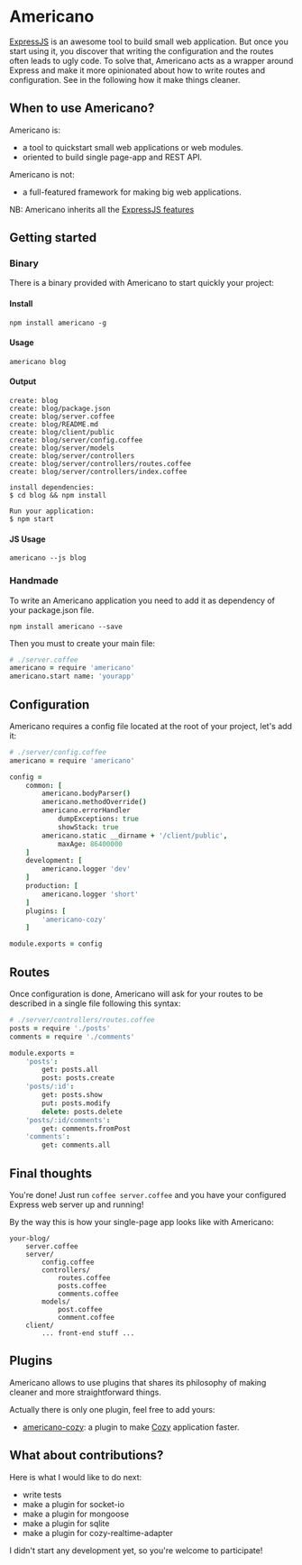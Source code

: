 # Americano

[ExpressJS](http://expressjs.com/)
is an awesome tool to build small web application. But once you start
using it, you discover that writing the configuration and the routes
often leads to ugly code. To solve that, Americano acts as a
wrapper around Express and make it more opinionated about how to write routes
and configuration. See in the following how it make things cleaner.

## When to use Americano?

Americano is:

* a tool to quickstart small web applications or web modules.
* oriented to build single page-app and REST API.

Americano is not:

* a full-featured framework for making big web applications.

NB: Americano inherits all the [ExpressJS
features](http://expressjs.com/guide.html)

## Getting started


### Binary

There is a binary provided with Americano to start quickly your project:

#### Install

    npm install americano -g

#### Usage

    americano blog

#### Output

    create: blog
    create: blog/package.json
    create: blog/server.coffee
    create: blog/README.md
    create: blog/client/public
    create: blog/server/config.coffee
    create: blog/server/models
    create: blog/server/controllers
    create: blog/server/controllers/routes.coffee
    create: blog/server/controllers/index.coffee

    install dependencies:
    $ cd blog && npm install

    Run your application:
    $ npm start

#### JS Usage

    americano --js blog

### Handmade

To write an Americano application you need to add it as dependency of your
package.json file.

    npm install americano --save

Then you must to create your main file:

```coffeescript
# ./server.coffee
americano = require 'americano'
americano.start name: 'yourapp'
```


## Configuration

Americano requires a config file located at the
root of your project, let's add it:

```coffeescript
# ./server/config.coffee
americano = require 'americano'

config =
    common: [
        americano.bodyParser()
        americano.methodOverride()
        americano.errorHandler
            dumpExceptions: true
            showStack: true
        americano.static __dirname + '/client/public',
            maxAge: 86400000
    ]
    development: [
        americano.logger 'dev'
    ]
    production: [
        americano.logger 'short'
    ]
    plugins: [
        'americano-cozy'
    ]

module.exports = config
```


## Routes

Once configuration is done, Americano will ask for your routes to be described
in a single file following this syntax:


```coffeescript
# ./server/controllers/routes.coffee
posts = require './posts'
comments = require './comments'

module.exports =
    'posts':
        get: posts.all
        post: posts.create
    'posts/:id':
        get: posts.show
        put: posts.modify
        delete: posts.delete
    'posts/:id/comments':
        get: comments.fromPost
    'comments':
        get: comments.all
```


## Final thoughts

You're done! Just run `coffee server.coffee` and you have your configured
Express web server up and running!

By the way this is how your single-page app looks like with Americano:


    your-blog/
        server.coffee
        server/
            config.coffee
            controllers/
                routes.coffee
                posts.coffee
                comments.coffee
            models/
                post.coffee
                comment.coffee
        client/
            ... front-end stuff ...

## Plugins

Americano allows to use plugins that shares its philosophy of making cleaner
and more straightforward things.

Actually there is only one plugin, feel free to add yours:

* [americano-cozy](https://github.com/frankrousseau/americano-cozy): a plugin
to make [Cozy](http://cozy.io) application faster.

## What about contributions?

Here is what I would like to do next:

* write tests
* make a plugin for socket-io
* make a plugin for mongoose
* make a plugin for sqlite
* make a plugin for cozy-realtime-adapter

I didn't start any development yet, so you're welcome to participate!
